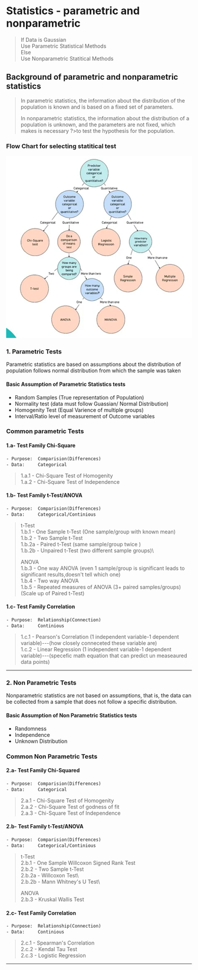 
# Statistics - parametric and nonparametric

>If Data is Gaussian\
    Use Parametric Statistical Methods\
Else\
    Use Nonparametric Statitical Methods

## Background of parametric and nonparametric statistics

>In parametric statistics, the information about the distribution of the population is known and is based on a fixed set of parameters.
>
>In nonparametric statistics, the information about the distribution of a population is unknown, and the parameters are not fixed, which makes is necessary ?>to test the hypothesis for the population.

### Flow Chart for selecting statitical test

![Flow2](./Images/Flow2.png)

### 1. Parametric Tests

Parametric statistics are based on assumptions about the distribution of population follows normal distribution from which the sample was taken

#### Basic Assumption of Parametric Statistics tests

- Random Samples (True representation of Population)
- Normality test (data must follow Guassian/ Normal Distribution)
- Homogenity Test (Equal Varience of multiple groups)
- Interval/Ratio level of measurement of Outcome variables
  
### Common parametric Tests

#### 1.a- Test Family Chi-Square

    - Purpose:  Comparision(Differences)
    - Data:     Categorical
  
> 1.a.1 -  Chi-Square Test of Homogenity\
> 1.a.2 - Chi-Square Test of Independence

#### 1.b- Test Family t-Test/ANOVA

    - Purpose:  Comparision(Differences)
    - Data:     Categorical/Continious
  
>t-Test\
> 1.b.1 - One Sample t-Test   (One sample/group with known mean)\
> 1.b.2 - Two Sample t-Test\
> 1.b.2a - Paired t-Test   (same sample/group twice )\
> 1.b.2b - Unpaired t-Test (two different sample groups)\
>
>ANOVA\
> 1.b.3 - One way ANOVA               (even 1 sample/group is significant leads to significant results,doesn't tell which one)\
> 1.b.4 - Two way ANOVA\
> 1.b.5 - Repeated measures of ANOVA  (3+ paired samples/groups)(Scale up of Paired t-Test)

#### 1.c- Test Family Correlation

    - Purpose:  Relationship(Connection)
    - Data:     Continious
  
> 1.c.1 - Pearson's Correlation (1 independent variable-1 dependent variable)---(how closely conneceted these variable are)\
> 1.c.2 - Linear Regression (1 independent variable-1 dependent variable)---(specefic math equation that can predict un measeaured data points)
---

### 2. Non Parametric Tests

Nonparametric statistics are not based on assumptions, that is, the data can be collected from a sample that does not follow a specific distribution.

#### Basic Assumption of Non Parametric Statistics tests

- Randomness
- Independence
- Unknown Distribution

### Common Non Parametric Tests

#### 2.a- Test Family Chi-Squared

    - Purpose:  Comparision(Differences)
    - Data:     Categorical
  
> 2.a.1 - Chi-Square Test of Homogenity\
> 2.a.2 - Chi-Square Test of godness of fit\
> 2.a.3 - Chi-Square Test of Independence

#### 2.b- Test Family t-Test/ANOVA

    - Purpose:  Comparision(Differences)
    - Data:     Categorical/Continious
  
>t-Test\
> 2.b.1  - One Sample Willcoxon Signed Rank Test\
> 2.b.2  - Two Sample t-Test\
> 2.b.2a - Willcoxon Test\  
> 2.b.2b - Mann Whitney's U Test\
>
>ANOVA\
> 2.b.3  - Kruskal Wallis Test

#### 2.c- Test Family Correlation

    - Purpose:  Relationship(Connection)
    - Data:     Continious
  
> 2.c.1 - Spearman's Correlation\
> 2.c.2 - Kendal Tau Test\
> 2.c.3 - Logistic Regression

---

